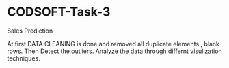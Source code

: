 # CODSOFT-Task-3
Sales Prediction

At first DATA CLEANING is done and removed all duplicate elements , blank rows.
Then Detect the outliers.
Analyze the data through differnt visulization techniques.
